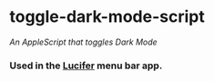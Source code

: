 # toggle-dark-mode-script

*An AppleScript that toggles Dark Mode*

### Used in the [Lucifer](https://www.hexedbits.com/lucifer/) menu bar app.
